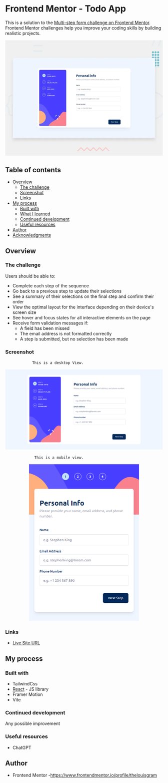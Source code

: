 # Frontend Mentor - Todo App

This is a solution to the [Multi-step form challenge on Frontend Mentor](https://www.frontendmentor.io/challenges/multistep-form-YVAnSdqQBJ).
Frontend Mentor challenges help you improve your coding skills by building realistic projects.

<img src="https://github.com/thelouisgram/multi-step-form/blob/master/src/assets/images/challenge.webp">


## Table of contents

- [Overview](#overview)
  - [The challenge](#the-challenge)
  - [Screenshot](#screenshot)
  - [Links](#links)
- [My process](#my-process)
  - [Built with](#built-with)
  - [What I learned](#what-i-learned)
  - [Continued development](#continued-development)
  - [Useful resources](#useful-resources)
- [Author](#author)
- [Acknowledgments](#acknowledgments)

## Overview

### The challenge

Users should be able to:

- Complete each step of the sequence
- Go back to a previous step to update their selections
- See a summary of their selections on the final step and confirm their order
- View the optimal layout for the interface depending on their device's screen size
- See hover and focus states for all interactive elements on the page
- Receive form validation messages if:
  - A field has been missed
  - The email address is not formatted correctly
  - A step is submitted, but no selection has been made

### Screenshot

                This is a desktop View.
                 
<img src="https://github.com/thelouisgram/multi-step-form/blob/master/src/assets/images/desktop-view.png">

                 This is a mobile view.
                 
  <p align="center">
   <img src="https://github.com/thelouisgram/multi-step-form/blob/master/src/assets/images/mobile-view.png" height="500px">
  </p>
  
### Links

- [Live Site URL](https://multi-step-form-eight-sable.vercel.app/)

## My process

### Built with

- TailwindCss
- [React](https://reactjs.org/) - JS library
- Framer Motion
- Vite


### Continued development

Any possible improvement

### Useful resources

- ChatGPT

## Author
- Frontend Mentor -https://www.frontendmentor.io/profile/thelouisgram
